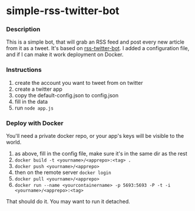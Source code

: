 # simple-rss-twitter-bot

### Description

This is a simple bot, that will grab an RSS feed and post every new article from it as a tweet.
It's based on [rss-twitter-bot](https://gitlab.com/hughr/rss-twitter-bot). I added a configuration file, and if I can make it work deployment on Docker.

### Instructions

1. create the account you want to tweet from on twitter
2. create a twitter app
3. copy the default-config.json to config.json
4. fill in the data
5. run `node app.js`

### Deploy with Docker
You'll need a private docker repo, or your app's keys will be visible to the world.
1. as above, fill in the config file, make sure it's in the same dir as the rest
2. `docker build -t <yourname>/<apprepo>:<tag> .`
3. `docker push <yourname>/<apprepo>`
4. then on the remote server `docker login`
5. `docker pull <yourname>/<apprepo>`
6. `docker run --name <yourcontainername> -p 5693:5693 -P -t -i <yourname>/<apprepo>:<tag>`

That should do it. You may want to run it detached.
